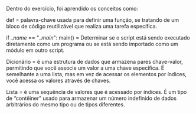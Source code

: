 Dentro do exercício, foi aprendido os conceitos como:

def = palavra-chave usada para definir uma função, se tratando de um bloco de código reutilizável que realiza uma tarefa específica.

if __name_ == "__main_":
    main()                   = Determinar se o script está sendo executado diretamente como um programa ou se está sendo importado como um módulo em outro script. 

Dicionário = é uma estrutura de dados que armazena pares chave-valor, permitindo que você associe um valor a uma chave específica. É semelhante a uma lista, mas em vez de acessar os elementos por índices, você acessa os valores através de chaves.

Lista = é uma sequência de valores que é acessado por índices. É um tipo de “contêiner” usado para armazenar um número indefinido de dados arbitrários do mesmo tipo ou de tipos diferentes.